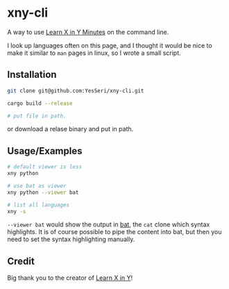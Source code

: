# xny-cli

A way to use [Learn X in Y Minutes](https://learnxinyminutes.com/) on the command line.

I look up languages often on this page, and I thought it would be nice to make it similar to `man` pages in linux, so I wrote a small script.


## Installation

```bash
git clone git@github.com:YesSeri/xny-cli.git

cargo build --release

# put file in path.
```

or download a relase binary and put in path.
    
## Usage/Examples

```bash
# default viewer is less
xny python

# use bat as viewer
xny python --viewer bat

# list all languages
xny -s
```
`--viewer bat` would show the output in [bat](https://github.com/sharkdp/bat), the `cat` clone which syntax highlights. It is of course possible to pipe the content into bat, but then you need to set the syntax highlighting manually.


## Credit

Big thank you to the creator of [Learn X in Y](https://github.com/adambard/learnxinyminutes-docs)!
